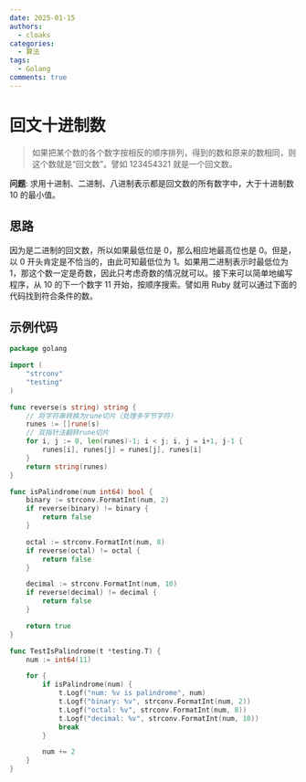 ```yaml
---
date: 2025-01-15
authors:
  - cloaks
categories:
  - 算法
tags:
  - Golang
comments: true
---
```


# 回文十进制数

> 如果把某个数的各个数字按相反的顺序排列，得到的数和原来的数相同，则这个数就是“回文数”。譬如 123454321 就是一个回文数。

**问题**: 求用十进制、二进制、八进制表示都是回文数的所有数字中，大于十进制数 10 的最小值。

<!-- more -->

## 思路

因为是二进制的回文数，所以如果最低位是 0，那么相应地最高位也是 0。但是，以 0 开头肯定是不恰当的，由此可知最低位为 1。如果用二进制表示时最低位为 1，那这个数一定是奇数，因此只考虑奇数的情况就可以。接下来可以简单地编写程序，从 10 的下一个数字 11 开始，按顺序搜索。譬如用 Ruby 就可以通过下面的代码找到符合条件的数。 

## 示例代码

```go "is_palindrome_test.go"
package golang

import (
	"strconv"
	"testing"
)

func reverse(s string) string {
	// 将字符串转换为rune切片（处理多字节字符）
	runes := []rune(s)
	// 双指针法翻转rune切片
	for i, j := 0, len(runes)-1; i < j; i, j = i+1, j-1 {
		runes[i], runes[j] = runes[j], runes[i]
	}
	return string(runes)
}

func isPalindrome(num int64) bool {
	binary := strconv.FormatInt(num, 2)
	if reverse(binary) != binary {
		return false
	}

	octal := strconv.FormatInt(num, 8)
	if reverse(octal) != octal {
		return false
	}

	decimal := strconv.FormatInt(num, 10)
	if reverse(decimal) != decimal {
		return false
	}

	return true
}

func TestIsPalindrome(t *testing.T) {
    num := int64(11)

    for {
        if isPalindrome(num) {
            t.Logf("num: %v is palindrome", num)
            t.Logf("binary: %v", strconv.FormatInt(num, 2))
            t.Logf("octal: %v", strconv.FormatInt(num, 8))
			t.Logf("decimal: %v", strconv.FormatInt(num, 10))
			break
        }

        num += 2
    }
}
```